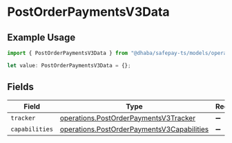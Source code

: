 # PostOrderPaymentsV3Data

## Example Usage

```typescript
import { PostOrderPaymentsV3Data } from "@dhaba/safepay-ts/models/operations";

let value: PostOrderPaymentsV3Data = {};
```

## Fields

| Field                                                                                                    | Type                                                                                                     | Required                                                                                                 | Description                                                                                              |
| -------------------------------------------------------------------------------------------------------- | -------------------------------------------------------------------------------------------------------- | -------------------------------------------------------------------------------------------------------- | -------------------------------------------------------------------------------------------------------- |
| `tracker`                                                                                                | [operations.PostOrderPaymentsV3Tracker](../../models/operations/postorderpaymentsv3tracker.md)           | :heavy_minus_sign:                                                                                       | N/A                                                                                                      |
| `capabilities`                                                                                           | [operations.PostOrderPaymentsV3Capabilities](../../models/operations/postorderpaymentsv3capabilities.md) | :heavy_minus_sign:                                                                                       | N/A                                                                                                      |